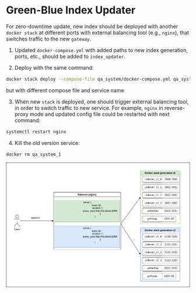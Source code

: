# Green-Blue Index Updater

For zero-downtime update, new index should be deployed with another  ```docker stack``` at different ports with external balancing tool (e.g., ```nginx```), that switches traffic to the new  ```gateway```.

1. Updated ```docker-compose.yml``` with added paths to new index generation, ports, etc., should be added to  ```index_updater```. 

2. Deploy with the same command:
  ```bash
  docker stack deploy --compose-file qa_system/docker-compose.yml qa_system_2
  ```
but with different compose file and service name 

3. When new ```stack``` is deployed, one should trigger external balancing tool, in order to switch traffic to new service. For example, ```nginx``` in reverse-proxy mode and updated config file could be restarted with next command:
 ```bash
 systemctl restart nginx
 ```

4. Kill the old version service:
```bash
docker rm qa_system_1
```
![Scheme](scheme.png)